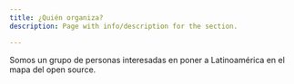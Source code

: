 ```yaml
---
title: ¿Quién organiza?
description: Page with info/description for the section.

---
```

Somos un grupo de personas interesadas en poner a Latinoamérica en el mapa del open source.

